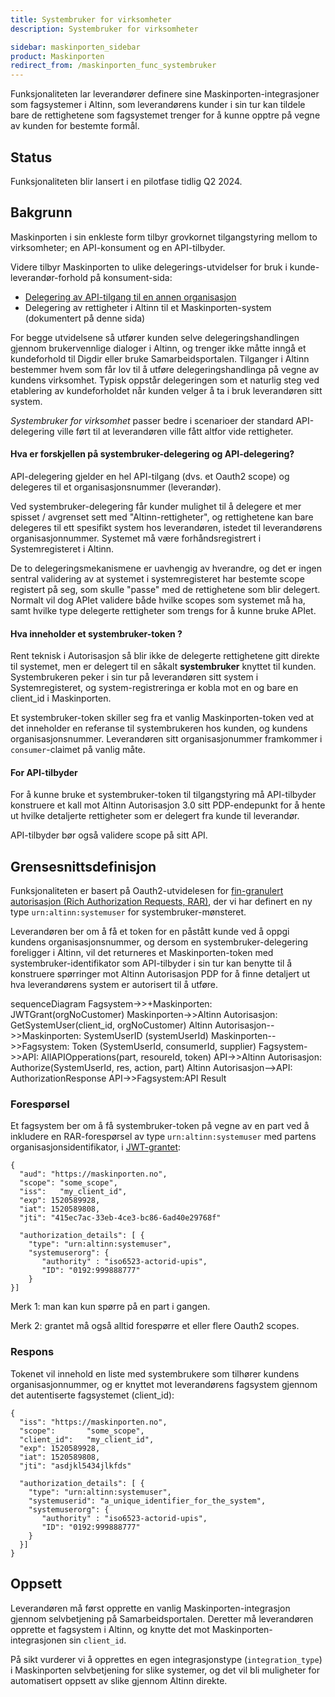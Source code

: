 ```yaml
---
title: Systembruker for virksomheter
description: Systembruker for virksomheter

sidebar: maskinporten_sidebar
product: Maskinporten
redirect_from: /maskinporten_func_systembruker
---
```


Funksjonaliteten lar leverandører definere sine Maskinporten-integrasjoner som fagsystemer i Altinn, som leverandørens kunder i sin tur kan tildele bare de rettighetene som fagsystemet trenger for å kunne opptre på vegne av kunden for bestemte formål.

## Status

Funksjonaliteten blir lansert i en pilotfase tidlig Q2 2024.  

## Bakgrunn

Maskinporten i sin enkleste form tilbyr grovkornet tilgangstyring mellom to virksomheter; en API-konsument og en API-tilbyder. 

Videre tilbyr Maskinporten to ulike delegerings-utvidelser for bruk i kunde-leverandør-forhold på konsument-sida:

* [Delegering av API-tilgang til en annen organisasjon](maskinporten_func_delegering)
* Delegering av rettigheter i Altinn til et Maskinporten-system (dokumentert på denne sida)

For begge utvidelsene så utfører kunden selve delegeringshandlingen gjennom brukervennlige dialoger i Altinn, og trenger ikke måtte inngå et kundeforhold til Digdir eller bruke Samarbeidsportalen.  Tilganger i Altinn bestemmer hvem som får lov til å utføre delegeringshandlinga på vegne av kundens virksomhet. Typisk oppstår delegeringen som et naturlig steg ved etablering av kundeforholdet når kunden velger å ta i bruk leverandøren sitt system.

*Systembruker for virksomhet* passer bedre i scenarioer der standard API-delegering ville ført til at leverandøren ville fått altfor vide rettigheter.  

#### Hva er forskjellen på systembruker-delegering og API-delegering?

API-delegering gjelder en hel API-tilgang (dvs. et Oauth2 scope) og delegeres til et organisasjonsnummer (leverandør).

Ved systembruker-delegering får kunder mulighet til å delegere et mer spisset / avgrenset sett med "Altinn-rettigheter", og rettighetene kan bare delegeres til ett spesifikt system hos leverandøren, istedet til leverandørens organisasjonnummer. 
Systemet må være forhåndsregistrert i Systemregisteret i Altinn.  

De to delegeringsmekanismene er uavhengig av hverandre, og det er ingen sentral validering av at systemet i systemregisteret har bestemte scope registert på seg, som skulle "passe" med de rettighetene som blir delegert.  Normalt vil dog APIet validere både hvilke scopes som systemet må ha, samt hvilke type delegerte rettigheter som trengs for å kunne bruke APIet. 


#### Hva inneholder et systembruker-token ?

Rent teknisk i Autorisasjon så blir ikke de delegerte rettighetene gitt direkte til systemet, men er delegert til en såkalt **systembruker** knyttet til kunden. Systembrukeren peker i sin tur på leverandøren sitt system i Systemregisteret, og system-registreringa er kobla mot en og bare en client_id i Maskinporten.

Et systembruker-token skiller seg fra et vanlig Maskinporten-token ved at det inneholder en referanse til systembrukeren hos kunden, og kundens organisasjonsnummer.  Leverandøren sitt organisasjonummer framkommer i `consumer`-claimet på vanlig måte.


#### For API-tilbyder

For å kunne bruke et systembruker-token til tilgangstyring må API-tilbyder konstruere et kall mot Altinn Autorisasjon 3.0 sitt PDP-endepunkt for å hente ut hvilke detaljerte rettigheter som er delegert fra kunde til leverandør.

API-tilbyder bør også validere scope på sitt API.

## Grensesnittsdefinisjon

Funksjonaliteten er basert på Oauth2-utvidelesen for [fin-granulert autorisasjon (Rich Authorization Requests, RAR)](https://datatracker.ietf.org/doc/rfc9396/), der vi har definert en ny type `urn:altinn:systemuser` for systembruker-mønsteret.

Leverandøren ber om å få et token for en påstått kunde ved å oppgi kundens organisasjonsnummer, og dersom en systembruker-delegering foreligger i Altinn, vil det returneres et Maskinporten-token med systembruker-identifikator som API-tilbyder i sin tur kan benytte til å konstruere spørringer mot Altinn Autorisasjon PDP for å finne detaljert ut hva leverandørens system er autorisert til å utføre. 

<div class="mermaid">
sequenceDiagram
    Fagsystem->>+Maskinporten: JWTGrant(orgNoCustomer)
    Maskinporten->>Altinn Autorisasjon: GetSystemUser(client_id, orgNoCustomer)
    Altinn Autorisasjon-->>Maskinporten: SystemUserID (systemUserId)
    Maskinporten-->>Fagsystem: Token (SystemUserId, consumerId, supplier)
    Fagsystem->>API: AllAPIOpperations(part, resoureId, token)
    API->>Altinn Autorisasjon: Authorize(SystemUserId, res, action, part)
    Altinn Autorisasjon-->API: AuthorizationResponse
    API->>Fagsystem:API Result 
</div>

### Forespørsel

Et fagsystem ber om å få systembruker-token på vegne av en part ved å inkludere en RAR-forespørsel av type `urn:altinn:systemuser` med partens organisasjonsidentifikator, i [JWT-grantet](maskinporten_protocol_jwtgrant):

```
{
  "aud": "https://maskinporten.no",
  "scope": "some_scope",
  "iss":   "my_client_id",
  "exp": 1520589928,
  "iat": 1520589808,
  "jti": "415ec7ac-33eb-4ce3-bc86-6ad40e29768f"

  "authorization_details": [ {
    "type": "urn:altinn:systemuser",
    "systemuserorg": {
       "authority" : "iso6523-actorid-upis",  
       "ID": "0192:999888777"  
    }
}]
```

Merk 1: man kan kun spørre på en part i gangen. 

Merk 2: grantet må også alltid forespørre et eller flere Oauth2 scopes.

### Respons

Tokenet vil innehold en liste med systembrukere som tilhører kundens organisasjonnummer, og er knyttet mot leverandørens fagsystem gjennom det autentiserte fagsystemet (client_id):

```
{
  "iss": "https://maskinporten.no",
  "scope":       "some_scope",
  "client_id":   "my_client_id",
  "exp": 1520589928,
  "iat": 1520589808,
  "jti": "asdjkl5434jlkfds"
  
  "authorization_details": [ {
    "type": "urn:altinn:systemuser",
    "systemuserid": "a_unique_identifier_for_the_system",
    "systemuserorg": {
       "authority" : "iso6523-actorid-upis",  
       "ID": "0192:999888777"  
    }
  }]
}
```



## Oppsett

Leverandøren må først opprette en vanlig Maskinporten-integrasjon gjennom selvbetjening på Samarbeidsportalen. Deretter må leverandøren opprette et fagsystem i Altinn, og knytte det mot Maskinporten-integrasjonen sin `client_id`.

På sikt vurderer vi å opprettes en egen integrasjonstype (`integration_type`) i Maskinporten selvbetjening for slike systemer, og det vil bli muligheter for automatisert oppsett av slike gjennom Altinn direkte.

